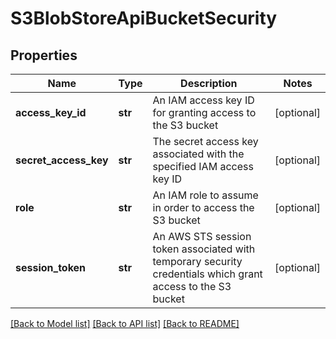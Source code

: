 # S3BlobStoreApiBucketSecurity

## Properties
Name | Type | Description | Notes
------------ | ------------- | ------------- | -------------
**access_key_id** | **str** | An IAM access key ID for granting access to the S3 bucket | [optional] 
**secret_access_key** | **str** | The secret access key associated with the specified IAM access key ID | [optional] 
**role** | **str** | An IAM role to assume in order to access the S3 bucket | [optional] 
**session_token** | **str** | An AWS STS session token associated with temporary security credentials which grant access to the S3 bucket | [optional] 

[[Back to Model list]](../README.md#documentation-for-models) [[Back to API list]](../README.md#documentation-for-api-endpoints) [[Back to README]](../README.md)

